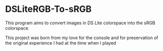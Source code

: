 # DSLiteRGB-To-sRGB

This program aims to convert images in DS Lite colorspace into the sRGB colorspace.

This project was born from my love for the console and for preservation of the original experience I had at the time when I played
